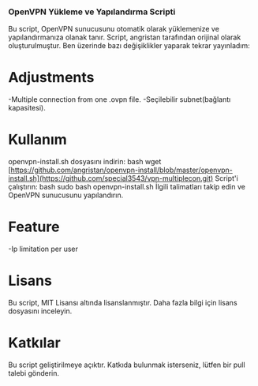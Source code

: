 ### OpenVPN Yükleme ve Yapılandırma Scripti
Bu script, OpenVPN sunucusunu otomatik olarak yüklemenize ve yapılandırmanıza olanak tanır. Script, angristan tarafından orijinal olarak oluşturulmuştur. Ben üzerinde bazı değişiklikler yaparak tekrar yayınladım:
# Adjustments
-Multiple connection from one .ovpn file.
-Seçilebilir subnet(bağlantı kapasitesi).


# Kullanım
openvpn-install.sh dosyasını indirin:
bash
wget [https://github.com/angristan/openvpn-install/blob/master/openvpn-install.sh](https://github.com/special3543/vpn-multiplecon.git)
Script'i çalıştırın:
bash
sudo bash openvpn-install.sh
İlgili talimatları takip edin ve OpenVPN sunucusunu yapılandırın.


# Feature
-Ip limitation per user

# Lisans
Bu script, MIT Lisansı altında lisanslanmıştır. Daha fazla bilgi için lisans dosyasını inceleyin.

# Katkılar
Bu script geliştirilmeye açıktır. Katkıda bulunmak isterseniz, lütfen bir pull talebi gönderin.
